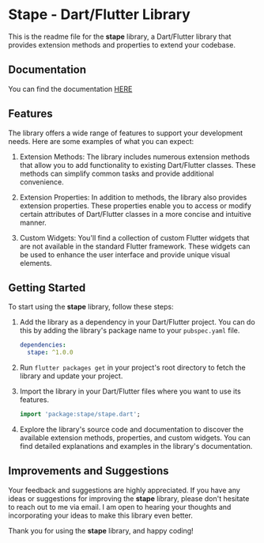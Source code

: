 # Stape - Dart/Flutter Library

This is the readme file for the **stape** library, a Dart/Flutter library that provides extension methods and properties to extend your codebase.

## Documentation

You can find the documentation [HERE](https://pub.dev/documentation/stape/latest/)

## Features

The library offers a wide range of features to support your development needs. Here are some examples of what you can expect:

1. Extension Methods: The library includes numerous extension methods that allow you to add functionality to existing Dart/Flutter classes. These methods can simplify common tasks and provide additional convenience.

2. Extension Properties: In addition to methods, the library also provides extension properties. These properties enable you to access or modify certain attributes of Dart/Flutter classes in a more concise and intuitive manner.

3. Custom Widgets: You'll find a collection of custom Flutter widgets that are not available in the standard Flutter framework. These widgets can be used to enhance the user interface and provide unique visual elements.

## Getting Started

To start using the **stape** library, follow these steps:

1. Add the library as a dependency in your Dart/Flutter project. You can do this by adding the library's package name to your `pubspec.yaml` file.

   ```yaml
   dependencies:
     stape: ^1.0.0
   ```

2. Run `flutter packages get` in your project's root directory to fetch the library and update your project.

3. Import the library in your Dart/Flutter files where you want to use its features.

   ```dart
   import 'package:stape/stape.dart';
   ```

4. Explore the library's source code and documentation to discover the available extension methods, properties, and custom widgets. You can find detailed explanations and examples in the library's documentation.

## Improvements and Suggestions

Your feedback and suggestions are highly appreciated. If you have any ideas or suggestions for improving the **stape** library, please don't hesitate to reach out to me via email. I am open to hearing your thoughts and incorporating your ideas to make this library even better.

Thank you for using the **stape** library, and happy coding!
